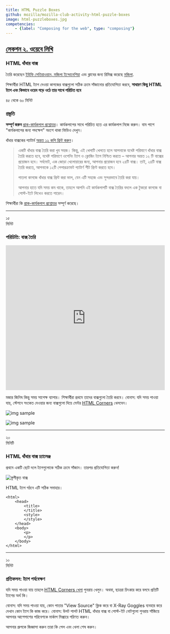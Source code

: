 ```yaml
---
title: HTML Puzzle Boxes
github: mozilla/mozilla-club-activity-html-puzzle-boxes
image: html-puzzleboxes.jpg
competencies:
    - {label: "Composing for the web", type: "composing"}
---
```


## [সেকশন ২. ওয়েবে লিখি](http://mozilla.github.io/webmaker-curriculum/WebLiteracyBasics-I/)

### HTML ধাঁধার বাক্স

তৈরি করেছেন [ইউফি সেতিয়াওয়ান, মজিলা ইন্দোনেশিয়া](https://twitter.com/yofiesetiawan) এবং ক্লাবের জন্য রিমিক্স করেছে  [মজিলা](https://webmaker.org/mentor).

শিক্ষার্থীরা HTML ট্যাগ দেওয়া কাগজের বাক্সগুলো সঠিক ক্রমে সাঁজানোর প্রতিযোগিতা করবে, **সাধারণ কিছু HTML ট্যাগ এবং কিভাবে ওয়েব গড়ে ওঠে তার সাথে পরিচিত হবে**

৪৫ থেকে ৬০ মিনিট

### প্রস্তুতি

**সম্পূর্ণ করুন** [প্রাক-কার্যকলাপ প্রশ্নোত্তর](https://docs.google.com/a/mozillafoundation.org/forms/d/1IFhGuK4h7YqxqoUP880_hYV0S8TYEv0sBCbRNBy-0f4/viewform)। কার্যকলাপের সাথে পরিচিত হতে এর কার্যকলাপ নিজে করুন। বাম পাশে "কার্যকলাপের জন্য পদক্ষেপ" অংশে থাকা ভিডিও দেখুন।

ধাঁধার বাক্সকের প্যাটার্ন [অন্তত ১২ কপি প্রিন্ট করুন](https://www.dropbox.com/s/lv7u8tqawawudiy/html-puzzle-box.pdf?dl=0)।

> একটি ধাঁধার বাক্স তৈরি করা খুব সহজ। কিন্তু, এই খেলাটি খেলতে হলে আপনাকে যথেষ্ট পরিমাণে ধাঁধার বাক্স তৈরি করতে হবে, যথেষ্ট পরিমাণে ওপেনিং ট্যাগ ও ক্লোজিং ট্যাগ নিশ্চিত করতে – আপনার অন্তত ১২ টি বাক্সের প্রয়োজন হবে। সর্বমোট, এক জোড়া খেলোয়ারের জন্য, আপনার প্রয়োজন হবে ২৪টি বাক্স। তাই, ২৪টি বাক্স তৈরি করতে, আপনাকে ১২টি পেপারক্রাফট প্যাটার্ণ শীট প্রিণ্ট করতে হবে।
>
> পাতলা কাগজে ধাঁধার বাক্স প্রিন্ট করা ভাল, যেন এটি সহজে এবং সুন্দরভাবে তৈরি করা যায়।
>
> আপনার হাতে যদি সময় কম থাকে, তাহলে আপনি এই কার্যকলাপটি বাক্স তৈরির বদলে এক টুকরো কাগজে বা পোস্ট-ইটে লিখেও করতে পারেন।

শিক্ষার্থীরা কি [প্রাক-কার্যকলাপ প্রশ্নোত্তর](https://docs.google.com/a/mozillafoundation.org/forms/d/1i-fPxOGeuq-yxhEx-DYrf_Vj0WHqFpWcsUgF_l6ffOk/viewform) সম্পূর্ণ করেছে। 

---

১৫<br>মিনিট

### পরিচিতি: বাক্স তৈরি

<iframe src="https://www.youtube.com/embed/eWXCZNDBl04?rel=0" allowfullscreen="" frameborder="0" height="460px" width="100%"></iframe>

মজার জিনিষ কিন্তু সময় সাপেক্ষ ব্যাপার। শিক্ষার্থীরা প্রথমে তাদের বাক্সগুলো তৈরি করবে। বোনাস: যদি সময় পাওয়া যায়, স্টেশনে সংকেত দেওয়ার জন্য বাক্সগুলো দিয়ে মেন্টর [HTML Corners](https://dajbelshaw.makes.org/thimble/MTk0NDI1Njc2OA==/html-corners) খেলবেন।

![img sample](http://yopdesign.com/images/webmaker/html-puzzle-box-step-01.jpg)

![img sample](http://yopdesign.com/images/webmaker/html-puzzle-box-step-02.jpg)

---

২০<br>মিনিটি

### HTML ধাঁধার বাক্স চ্যালেঞ্জ

প্রথমে একটি ছোট দলে ট্যাগগুলোকে সঠিক ক্রমে সাঁজান। তারপর প্রতিযোগিতা করুন!

![স্তুপীকৃত বাক্স](http://yopdesign.com/images/webmaker/html-puzzle-box-game-01.jpg)

HTML ট্যাগ গঠনে এটি সঠিক সমাহার।

~~~~~
<html>
    <head>
        <title>
        </title>
        <style>
        </style>
    </head>
    <body>
        <p>
        </p>
    </body>
</html>
~~~~~

---

১০<br>মিনিট

### প্রতিফলন: ট্যাগ পর্যবেক্ষণ

যদি সময় পাওয়া যায় তাহলে [HTML Corners খেলা](https://dajbelshaw.makes.org/thimble/MTk0NDI1Njc2OA==/html-corners)  পুনরায় খেলুন। অথবা, ছাত্ররা চিৎকার করে বলবে প্রতিটি ট্যাগের অর্থ কি।

বোনাস: যদি সময় পাওয়া যায়, কোন পাতার "View Source" ক্লিক করে বা X-Ray Goggles ব্যবহার করে দেখান কোন ট্যাগ কি কাজ করে। বোনাস: উলট পালট HTML ধাঁধার বাক্স বা পোস্ট-ইট নোটগুলো পুনরায় সাঁজিয়ে আপনার আশেপাশের পরিবেশকে মার্কাপ মিক্সারে পরিণত করুন।

আপনার গ্রুপকে জিজ্ঞাসা করুন তারা কি পেল এবং খেলা শেষ করুন।